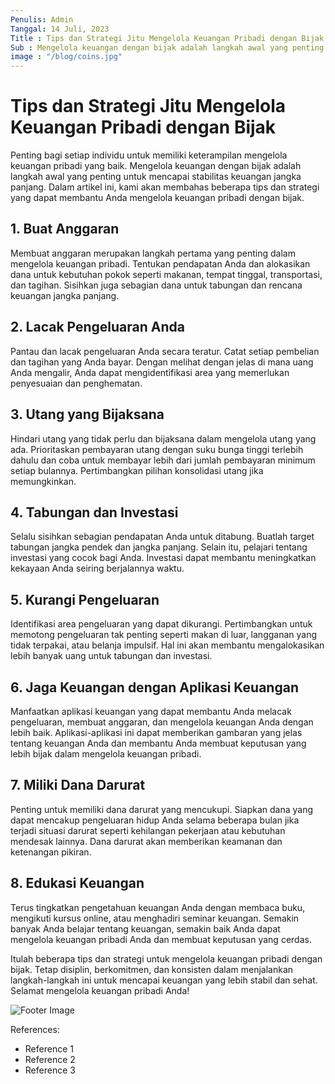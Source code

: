 ```yaml
---
Penulis: Admin 
Tanggal: 14 Juli, 2023
Title : Tips dan Strategi Jitu Mengelola Keuangan Pribadi dengan Bijak
Sub : Mengelola keuangan dengan bijak adalah langkah awal yang penting untuk mencapai stabilitas keuangan jangka panjang.
image : "/blog/coins.jpg"
---
```


# Tips dan Strategi Jitu Mengelola Keuangan Pribadi dengan Bijak

Penting bagi setiap individu untuk memiliki keterampilan mengelola keuangan pribadi yang baik. Mengelola keuangan dengan bijak adalah langkah awal yang penting untuk mencapai stabilitas keuangan jangka panjang. Dalam artikel ini, kami akan membahas beberapa tips dan strategi yang dapat membantu Anda mengelola keuangan pribadi dengan bijak.

## 1. Buat Anggaran

Membuat anggaran merupakan langkah pertama yang penting dalam mengelola keuangan pribadi. Tentukan pendapatan Anda dan alokasikan dana untuk kebutuhan pokok seperti makanan, tempat tinggal, transportasi, dan tagihan. Sisihkan juga sebagian dana untuk tabungan dan rencana keuangan jangka panjang.

## 2. Lacak Pengeluaran Anda

Pantau dan lacak pengeluaran Anda secara teratur. Catat setiap pembelian dan tagihan yang Anda bayar. Dengan melihat dengan jelas di mana uang Anda mengalir, Anda dapat mengidentifikasi area yang memerlukan penyesuaian dan penghematan.

## 3. Utang yang Bijaksana

Hindari utang yang tidak perlu dan bijaksana dalam mengelola utang yang ada. Prioritaskan pembayaran utang dengan suku bunga tinggi terlebih dahulu dan coba untuk membayar lebih dari jumlah pembayaran minimum setiap bulannya. Pertimbangkan pilihan konsolidasi utang jika memungkinkan.

## 4. Tabungan dan Investasi

Selalu sisihkan sebagian pendapatan Anda untuk ditabung. Buatlah target tabungan jangka pendek dan jangka panjang. Selain itu, pelajari tentang investasi yang cocok bagi Anda. Investasi dapat membantu meningkatkan kekayaan Anda seiring berjalannya waktu.

## 5. Kurangi Pengeluaran

Identifikasi area pengeluaran yang dapat dikurangi. Pertimbangkan untuk memotong pengeluaran tak penting seperti makan di luar, langganan yang tidak terpakai, atau belanja impulsif. Hal ini akan membantu mengalokasikan lebih banyak uang untuk tabungan dan investasi.

## 6. Jaga Keuangan dengan Aplikasi Keuangan

Manfaatkan aplikasi keuangan yang dapat membantu Anda melacak pengeluaran, membuat anggaran, dan mengelola keuangan Anda dengan lebih baik. Aplikasi-aplikasi ini dapat memberikan gambaran yang jelas tentang keuangan Anda dan membantu Anda membuat keputusan yang lebih bijak dalam mengelola keuangan pribadi.

## 7. Miliki Dana Darurat

Penting untuk memiliki dana darurat yang mencukupi. Siapkan dana yang dapat mencakup pengeluaran hidup Anda selama beberapa bulan jika terjadi situasi darurat seperti kehilangan pekerjaan atau kebutuhan mendesak lainnya. Dana darurat akan memberikan keamanan dan ketenangan pikiran.

## 8. Edukasi Keuangan

Terus tingkatkan pengetahuan keuangan Anda dengan membaca buku, mengikuti kursus online, atau menghadiri seminar keuangan. Semakin banyak Anda belajar tentang keuangan, semakin baik Anda dapat mengelola keuangan pribadi Anda dan membuat keputusan yang cerdas.

Itulah beberapa tips dan strategi untuk mengelola keuangan pribadi dengan bijak. Tetap disiplin, berkomitmen, dan konsisten dalam menjalankan langkah-langkah ini untuk mencapai keuangan yang lebih stabil dan sehat. Selamat mengelola keuangan pribadi Anda!

![Footer Image](footer-image-link)

References:
- Reference 1
- Reference 2
- Reference 3
